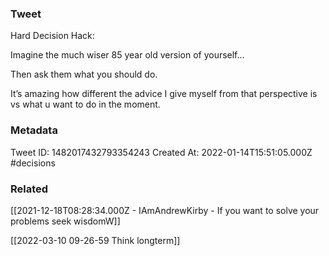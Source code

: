 ### Tweet
Hard Decision Hack:

Imagine the much wiser 85 year old version of yourself…

Then ask them what you should do.

It’s amazing how different the advice I give myself from that perspective is vs what u want to do in the moment.

### Metadata
Tweet ID: 1482017432793354243
Created At: 2022-01-14T15:51:05.000Z
#decisions

### Related
[[2021-12-18T08:28:34.000Z - IAmAndrewKirby - If you want to solve your problems seek wisdomW]]

[[2022-03-10 09-26-59 Think longterm]]

